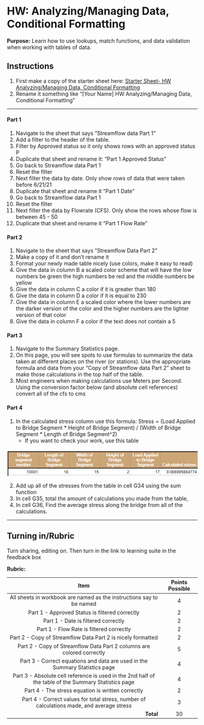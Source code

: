 #  HW: Analyzing/Managing Data, Conditional Formatting

**Purpose:** Learn how to use lookups, match functions, and data validation when working with tables of data.

## Instructions
1. First make a copy of the starter sheet here:
   [Starter Sheet- HW Analyzing/Managing Data, Conditional Formatting]([https://docs.google.com/spreadsheets/d/1AVq6HfUD7hCXnJXD6L9dSqogVHGz_7yDUDuqRiZO5n0/edit?usp=sharing](https://docs.google.com/spreadsheets/d/1z9aHndUNtykZRRPncvE9h9ZbW7JfEta5npLSiirBanQ/edit?usp=sharing))
2. Rename it something like “[Your Name] HW Analyzing/Managing Data, Conditional Formatting”

---

#### Part 1

1. Navigate to the sheet that says “Streamflow data Part 1”
2. Add a filter to the header of the table.
3. Filter by Approved status so it only shows rows with an approved status P
4. Duplicate that sheet and rename it: “Part 1 Approved Status”
5. Go back to Streamflow data Part 1
6. Reset the filter
7. Next filter the data by date. Only show rows of data that were taken before 6/21/21
8. Duplicate that sheet and rename it “Part 1 Date”
9. Go back to Streamflow data Part 1
10. Reset the filter
11. Next filter the data by Flowrate (CFS). Only show the rows whose flow is between 45 - 50
12. Duplicate that sheet and rename it “Part 1 Flow Rate”

#### Part 2

1. Navigate to the sheet that says “Streamflow Data Part 2”
2. Make a copy of it and don’t rename it
3. Format your newly made table nicely (use colors, make it easy to read)
4. Give the data in column B a scaled color scheme that will have the low numbers be green the high numbers be red and the middle numbers be yellow
5. Give the data in column C a color if it is greater than 180
6. Give the data in column D a color if it is equal to 230
7. Give the data in column E a scaled color where the lower numbers are the darker version of the color and the higher numbers are the lighter version of that color
8. Give the data in column F a color if the text does not contain a 5

#### Part 3

1. Navigate to the Summary Statistics page.
2. On this page, you will see spots to use formulas to summarize the data taken at different places on the river (or stations). Use the appropriate formula and data from your “Copy of Streamflow data Part 2” sheet to make those calculations in the top half of the table.
3. Most engineers when making calculations use Meters per Second. Using the conversion factor below (and absolute cell references) convert all of the cfs to cms

#### Part 4

1. In the calculated stress column use this formula: Stress = (Load Applied to Bridge Segment * Height of Bridge Segment) / (Width of Bridge Segment * Length of Bridge Segment^2)
   * If you want to check your work, use this table

![HW_1.3_Stressssss.png](images/HW_1.3_Stressssss.png)

2. Add up all of the stresses from the table in cell G34 using the sum function
3. In cell G35, total the amount of calculations you made from the table,
4. In cell G36, Find the average stress along the bridge from all of the calculations.

---

## Turning in/Rubric
Turn sharing, editing on. Then turn in the link to learning suite in the feedback box

**Rubric:**

|                       Item                       | Points Possible |
|:------------------------------------------------:|:---------------:|
|All sheets in workbook are named as the instructions say to be named |        4        |
| Part 1 - Approved Status is filtered correctly   |       2         |
| Part 1 - Date  is filtered correctly         |       2         |
| Part 1 - Flow Rate is filtered correctly|       2         |
| Part 2 - Copy of Streamflow Data Part 2 is nicely formatted |       2         |
| Part 2 - Copy of Streamflow Data Part 2 columns are colored correctly           |       5         |
| Part 3 - Correct equations and data are used in the Summary Statistics page                |       4         |
| Part 3 - Absolute cell reference is used in the 2nd half of the table of the Summary Statistics page        |       4         |
| Part 4 - The stress equation is written correctly             |        2        |
| Part 4 - Correct values for total stress, number of calculations made, and average stress                   |        3        |
|  <div style="text-align: right">**Total**</div>  |       30        |
